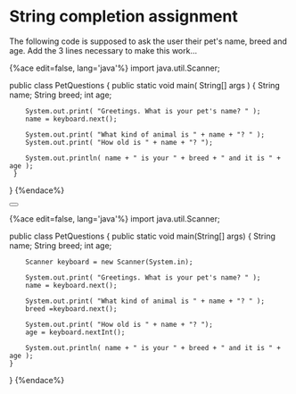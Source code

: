 <!--djw:done-->
<!--ajh:done-->
# String completion assignment

The following code is supposed to ask the user their pet's name, breed and age. Add the 3 lines necessary to make this work...

{%ace edit=false, lang='java'%}
 import java.util.Scanner;
  
 public class PetQuestions
 {
     public static void main( String[] args )
    {
        String name;
        String breed;
        int age;

        System.out.print( "Greetings. What is your pet's name? " );
        name = keyboard.next();
 
        System.out.print( "What kind of animal is " + name + "? " );
        System.out.print( "How old is " + name + "? ");
        
        System.out.println( name + " is your " + breed + " and it is " + age );
     }
 }
{%endace%}


<button class="section" target="section1" show="Sample Answer" hide="Hide Answer"></button>

<!--sec data-title="Answer" data-id="section1" data-show=false ces-->
{%ace edit=false, lang='java'%}
import java.util.Scanner;

public class PetQuestions {
	public static void main(String[] args) {
        String name;
        String breed;
        int age;

        Scanner keyboard = new Scanner(System.in);
        
        System.out.print( "Greetings. What is your pet's name? " );
        name = keyboard.next();
 
        System.out.print( "What kind of animal is " + name + "? " );
        breed =keyboard.next();
        
        System.out.print( "How old is " + name + "? ");
        age = keyboard.nextInt();
        
        System.out.println( name + " is your " + breed + " and it is " + age );
	}
}
{%endace%}
<!--endsec-->